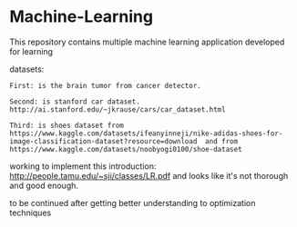# Machine-Learning

This repository contains multiple machine learning application developed for learning

datasets:
    
    First: is the brain tumor from cancer detector.
    
    Second: is stanford car dataset. http://ai.stanford.edu/~jkrause/cars/car_dataset.html
    
    Third: is shoes dataset from https://www.kaggle.com/datasets/ifeanyinneji/nike-adidas-shoes-for-image-classification-dataset?resource=download  and from  https://www.kaggle.com/datasets/noobyogi0100/shoe-dataset



working to implement this introduction:    http://people.tamu.edu/~sji/classes/LR.pdf      and looks
like it's not thorough and good enough.

to be continued after getting better understanding to optimization techniques


